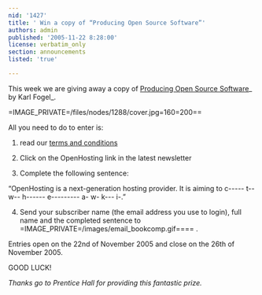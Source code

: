 ```yaml
---
nid: '1427'
title: ' Win a copy of “Producing Open Source Software”'
authors: admin
published: '2005-11-22 8:28:00'
license: verbatim_only
section: announcements
listed: 'true'

---
```

This week we are giving away a copy of [Producing Open Source Software](/articles/book_review_producing_oss)_ by Karl Fogel_.


=IMAGE_PRIVATE=/files/nodes/1288/cover.jpg=160=200==


All you need to do to enter is:

1) read our [terms and conditions](/terms_conditions)

2) Click on the OpenHosting link in the latest newsletter

3) Complete the following sentence:

“OpenHosting is a next-generation hosting provider. It is aiming to c----- t-- w-- h------ e--------- a- w- k--- i-.”

4) Send your subscriber name (the email address you use to login), full name and the completed sentence to 
=IMAGE_PRIVATE=/images/email_bookcomp.gif====
.

Entries open on the 22nd of November 2005 and close on the 26th of November 2005.

GOOD LUCK!

_Thanks go to Prentice Hall for providing this fantastic prize._

